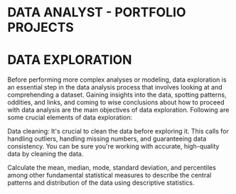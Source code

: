 # DATA ANALYST - PORTFOLIO PROJECTS

# DATA EXPLORATION

Before performing more complex analyses or modeling, 
data exploration is an essential step in the data analysis process that involves looking at and comprehending a dataset. Gaining insights into the data, spotting patterns, oddities, 
and links, and coming to wise conclusions about how to proceed with data analysis are the main objectives of data exploration. Following are some crucial elements of data exploration:

Data cleaning: It's crucial to clean the data before exploring it. This calls for handling outliers, handling missing numbers, and guaranteeing data consistency. 
You can be sure you're working with accurate, high-quality data by cleaning the data.



Calculate the mean, median, mode, standard deviation, and percentiles among other fundamental statistical measures to describe the central patterns and distribution of the data using descriptive statistics.
